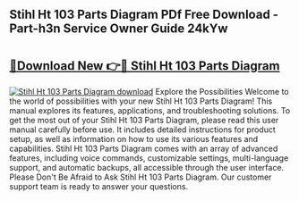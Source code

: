 ## Stihl Ht 103 Parts Diagram PDf Free Download - Part-h3n Service Owner Guide 24kYw

# <h2><a href="http://dfjcr1.blite.top/?on=Stihl+Ht+103+Parts+Diagram">🔗Download New 👉🔴 Stihl Ht 103 Parts Diagram</a></h2>

[![Stihl Ht 103 Parts Diagram download](https://i.imgur.com/lujVjoI.png)](http://dfjcr1.blite.top/?on=Stihl+Ht+103+Parts+Diagram)
Explore the Possibilities Welcome to the world of possibilities with your new Stihl Ht 103 Parts Diagram! This manual explores its features, applications, and troubleshooting solutions. To get the most out of your Stihl Ht 103 Parts Diagram, please read this user manual carefully before use. It includes detailed instructions for product setup, as well as information on how to use its various features and capabilities. Stihl Ht 103 Parts Diagram comes with an array of advanced features, including voice commands, customizable settings, multi-language support, and automatic backups, all accessible through the user interface. Please Don't Be Afraid to Ask Stihl Ht 103 Parts Diagram. Our customer support team is ready to answer your questions.

